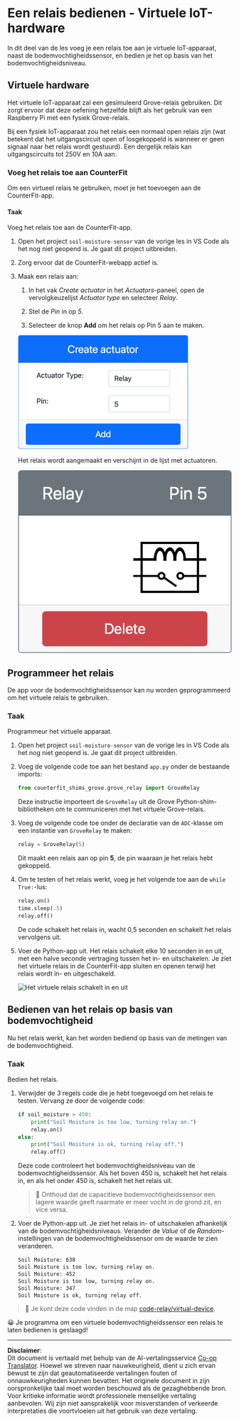 <!--
CO_OP_TRANSLATOR_METADATA:
{
  "original_hash": "f8f541ee945545017a51aaf309aa37c3",
  "translation_date": "2025-08-27T21:14:35+00:00",
  "source_file": "2-farm/lessons/3-automated-plant-watering/virtual-device-relay.md",
  "language_code": "nl"
}
-->
# Een relais bedienen - Virtuele IoT-hardware

In dit deel van de les voeg je een relais toe aan je virtuele IoT-apparaat, naast de bodemvochtigheidssensor, en bedien je het op basis van het bodemvochtigheidsniveau.

## Virtuele hardware

Het virtuele IoT-apparaat zal een gesimuleerd Grove-relais gebruiken. Dit zorgt ervoor dat deze oefening hetzelfde blijft als het gebruik van een Raspberry Pi met een fysiek Grove-relais.

Bij een fysiek IoT-apparaat zou het relais een normaal open relais zijn (wat betekent dat het uitgangscircuit open of losgekoppeld is wanneer er geen signaal naar het relais wordt gestuurd). Een dergelijk relais kan uitgangscircuits tot 250V en 10A aan.

### Voeg het relais toe aan CounterFit

Om een virtueel relais te gebruiken, moet je het toevoegen aan de CounterFit-app.

#### Taak

Voeg het relais toe aan de CounterFit-app.

1. Open het project `soil-moisture-sensor` van de vorige les in VS Code als het nog niet geopend is. Je gaat dit project uitbreiden.

1. Zorg ervoor dat de CounterFit-webapp actief is.

1. Maak een relais aan:

    1. In het vak *Create actuator* in het *Actuators*-paneel, open de vervolgkeuzelijst *Actuator type* en selecteer *Relay*.

    1. Stel de *Pin* in op *5*.

    1. Selecteer de knop **Add** om het relais op Pin 5 aan te maken.

    ![De relaisinstellingen](../../../../../translated_images/counterfit-create-relay.fa7c40fd0f2f6afc33b35ea94fcb235085be4861e14e3fe6b9b7bcfc82d1c888.nl.png)

    Het relais wordt aangemaakt en verschijnt in de lijst met actuatoren.

    ![Het aangemaakte relais](../../../../../translated_images/counterfit-relay.bbf74c1dbdc8b9acd983367fcbd06703a402aefef6af54ddb28e11307ba8a12c.nl.png)

## Programmeer het relais

De app voor de bodemvochtigheidssensor kan nu worden geprogrammeerd om het virtuele relais te gebruiken.

### Taak

Programmeur het virtuele apparaat.

1. Open het project `soil-moisture-sensor` van de vorige les in VS Code als het nog niet geopend is. Je gaat dit project uitbreiden.

1. Voeg de volgende code toe aan het bestand `app.py` onder de bestaande imports:

    ```python
    from counterfit_shims_grove.grove_relay import GroveRelay
    ```

    Deze instructie importeert de `GroveRelay` uit de Grove Python-shim-bibliotheken om te communiceren met het virtuele Grove-relais.

1. Voeg de volgende code toe onder de declaratie van de `ADC`-klasse om een instantie van `GroveRelay` te maken:

    ```python
    relay = GroveRelay(5)
    ```

    Dit maakt een relais aan op pin **5**, de pin waaraan je het relais hebt gekoppeld.

1. Om te testen of het relais werkt, voeg je het volgende toe aan de `while True:`-lus:

    ```python
    relay.on()
    time.sleep(.5)
    relay.off()
    ```

    De code schakelt het relais in, wacht 0,5 seconden en schakelt het relais vervolgens uit.

1. Voer de Python-app uit. Het relais schakelt elke 10 seconden in en uit, met een halve seconde vertraging tussen het in- en uitschakelen. Je ziet het virtuele relais in de CounterFit-app sluiten en openen terwijl het relais wordt in- en uitgeschakeld.

    ![Het virtuele relais schakelt in en uit](../../../../../images/virtual-relay-turn-on-off.gif)

## Bedienen van het relais op basis van bodemvochtigheid

Nu het relais werkt, kan het worden bediend op basis van de metingen van de bodemvochtigheid.

### Taak

Bedien het relais.

1. Verwijder de 3 regels code die je hebt toegevoegd om het relais te testen. Vervang ze door de volgende code:

    ```python
    if soil_moisture > 450:
        print("Soil Moisture is too low, turning relay on.")
        relay.on()
    else:
        print("Soil Moisture is ok, turning relay off.")
        relay.off()
    ```

    Deze code controleert het bodemvochtigheidsniveau van de bodemvochtigheidssensor. Als het boven 450 is, schakelt het het relais in, en als het onder 450 is, schakelt het het relais uit.

    > 💁 Onthoud dat de capacitieve bodemvochtigheidssensor een lagere waarde geeft naarmate er meer vocht in de grond zit, en vice versa.

1. Voer de Python-app uit. Je ziet het relais in- of uitschakelen afhankelijk van de bodemvochtigheidsniveaus. Verander de *Value* of de *Random*-instellingen van de bodemvochtigheidssensor om de waarde te zien veranderen.

    ```output
    Soil Moisture: 638
    Soil Moisture is too low, turning relay on.
    Soil Moisture: 452
    Soil Moisture is too low, turning relay on.
    Soil Moisture: 347
    Soil Moisture is ok, turning relay off.
    ```

> 💁 Je kunt deze code vinden in de map [code-relay/virtual-device](../../../../../2-farm/lessons/3-automated-plant-watering/code-relay/virtual-device).

😀 Je programma om een virtuele bodemvochtigheidssensor een relais te laten bedienen is geslaagd!

---

**Disclaimer**:  
Dit document is vertaald met behulp van de AI-vertalingsservice [Co-op Translator](https://github.com/Azure/co-op-translator). Hoewel we streven naar nauwkeurigheid, dient u zich ervan bewust te zijn dat geautomatiseerde vertalingen fouten of onnauwkeurigheden kunnen bevatten. Het originele document in zijn oorspronkelijke taal moet worden beschouwd als de gezaghebbende bron. Voor kritieke informatie wordt professionele menselijke vertaling aanbevolen. Wij zijn niet aansprakelijk voor misverstanden of verkeerde interpretaties die voortvloeien uit het gebruik van deze vertaling.